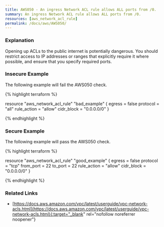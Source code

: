 ```yaml
---
title: AWS050 - An ingress Network ACL rule allows ALL ports from /0.
summary: An ingress Network ACL rule allows ALL ports from /0. 
resources: [aws_network_acl_rule] 
permalink: /docs/aws/AWS050/
---
```

### Explanation


Opening up ACLs to the public internet is potentially dangerous. You should restrict access to IP addresses or ranges that explicitly require it where possible, and ensure that you specify required ports.




### Insecure Example

The following example will fail the AWS050 check.

{% highlight terraform %}

resource "aws_network_acl_rule" "bad_example" {
  egress         = false
  protocol       = "all"
  rule_action    = "allow"
  cidr_block     = "0.0.0.0/0"
}

{% endhighlight %}



### Secure Example

The following example will pass the AWS050 check.

{% highlight terraform %}

resource "aws_network_acl_rule" "good_example" {
  egress         = false
  protocol       = "tcp"
  from_port      = 22
  to_port        = 22
  rule_action    = "allow"
  cidr_block     = "0.0.0.0/0"
}

{% endhighlight %}



### Related Links


- [https://docs.aws.amazon.com/vpc/latest/userguide/vpc-network-acls.html](https://docs.aws.amazon.com/vpc/latest/userguide/vpc-network-acls.html){:target="_blank" rel="nofollow noreferrer noopener"}


